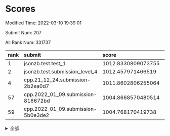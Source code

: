 # Scores

Modified Time: 2022-03-10 19:39:01

Submit Num: 207

All Rank Num: 331737

| rank |               submit               |       score        |       sigma        | pk_num |
| :--- | :--------------------------------- | :----------------- | :----------------- | :----- |
| 1    | jsonzb.test.test_1                 | 1012.8330809073755 | 0.7998635523249709 | 6406   |
| 2    | jsonzb.test.submission_level_4     | 1012.457971466519  | 0.7890310969040922 | 6411   |
| 4    | cpp.21_12_24.submission-2b2ea0d7   | 1011.8602806255064 | 0.8019199050502435 | 6412   |
| 57   | cpp.2022_01_09.submission-816672bd | 1004.8668570480514 | 0.710869163757824  | 6410   |
| 59   | cpp.2022_01_09.submission-5b0e3de2 | 1004.768170419738  | 0.7158789347934278 | 6407   |


<details>
<summary>全部</summary>

| rank |                 submit                 |       score        |       sigma        | pk_num |
| :--- | :------------------------------------- | :----------------- | :----------------- | :----- |
| 1    | jsonzb.test.test_1                     | 1012.8330809073755 | 0.7998635523249709 | 6406   |
| 2    | jsonzb.test.submission_level_4         | 1012.457971466519  | 0.7890310969040922 | 6411   |
| 3    | gobigger.level_3.submission_level_3_14 | 1011.9121370035479 | 0.7711963970624091 | 6408   |
| 4    | cpp.21_12_24.submission-2b2ea0d7       | 1011.8602806255064 | 0.8019199050502435 | 6412   |
| 5    | gobigger.level_3.submission_level_3_41 | 1011.3487643139879 | 0.7661543334812334 | 6408   |
| 6    | gobigger.level_3.submission_level_3_45 | 1011.2849602859033 | 0.7678617641838655 | 6415   |
| 7    | gobigger.level_3.submission_level_3_25 | 1011.209995515824  | 0.7939245926426802 | 6407   |
| 8    | gobigger.level_3.submission_level_3_17 | 1011.1649287574305 | 0.7741705841171361 | 6407   |
| 9    | gobigger.level_3.submission_level_3_23 | 1011.1441567003322 | 0.7532467822916751 | 6411   |
| 10   | gobigger.level_3.submission_level_3_49 | 1010.9638826342265 | 0.7851278418616847 | 6411   |
| 11   | gobigger.level_3.submission_level_3_6  | 1010.8323999647421 | 0.7500574804186937 | 6416   |
| 12   | gobigger.level_3.submission_level_3_39 | 1010.6437272583657 | 0.75194451890253   | 6413   |
| 13   | gobigger.level_3.submission_level_3_8  | 1010.5856408335868 | 0.744537986273029  | 6417   |
| 14   | gobigger.level_3.submission_level_3_46 | 1010.5637716425149 | 0.7484082073291815 | 6412   |
| 15   | gobigger.level_3.submission_level_3_13 | 1010.5173484703458 | 0.7530356292104317 | 6410   |
| 16   | gobigger.level_3.submission_level_3_38 | 1010.4640524255765 | 0.7418957829166585 | 6413   |
| 17   | gobigger.level_3.submission_level_3_11 | 1010.3465710687324 | 0.7537764610610203 | 6409   |
| 18   | gobigger.level_3.submission_level_3_0  | 1010.3397375990509 | 0.7608743676346275 | 6407   |
| 19   | gobigger.level_3.submission_level_3_35 | 1010.2980612821882 | 0.7500078885883634 | 6408   |
| 20   | gobigger.level_3.submission_level_3_19 | 1010.2760203217231 | 0.7550205258571383 | 6408   |
| 21   | gobigger.level_3.submission_level_3_1  | 1010.191990259654  | 0.7876630447265979 | 6404   |
| 22   | gobigger.level_3.submission_level_3_2  | 1010.0789959633782 | 0.7554140332440835 | 6408   |
| 23   | gobigger.level_3.submission_level_3_24 | 1010.06425269817   | 0.7582601108689444 | 6417   |
| 24   | gobigger.level_3.submission_level_3_22 | 1010.0573511384691 | 0.7494177279601558 | 6410   |
| 25   | gobigger.level_3.submission_level_3_36 | 1010.0433175711347 | 0.7774649387404472 | 6411   |
| 26   | gobigger.level_3.submission_level_3_12 | 1010.018726949669  | 0.7616674825131929 | 6411   |
| 27   | gobigger.level_3.submission_level_3_10 | 1009.9987382482177 | 0.7523827957487979 | 6413   |
| 28   | gobigger.level_3.submission_level_3_9  | 1009.9636035559504 | 0.7638743974719748 | 6411   |
| 29   | gobigger.level_3.submission_level_3_26 | 1009.9618631100402 | 0.7691032857885977 | 6411   |
| 30   | gobigger.level_3.submission_level_3_37 | 1009.9594953093836 | 0.795995826356427  | 6416   |
| 31   | gobigger.level_3.submission_level_3_48 | 1009.9474160663237 | 0.7724307254596664 | 6406   |
| 32   | gobigger.level_3.submission_level_3_31 | 1009.9247573140012 | 0.7755245707200266 | 6411   |
| 33   | gobigger.level_3.submission_level_3_44 | 1009.9064351105676 | 0.7495664049886215 | 6408   |
| 34   | gobigger.level_3.submission_level_3_16 | 1009.8961463833353 | 0.733221191929885  | 6410   |
| 35   | gobigger.level_3.submission_level_3_43 | 1009.8859311898625 | 0.7882959536526122 | 6413   |
| 36   | gobigger.level_3.submission_level_3_5  | 1009.8701341703572 | 0.7567039680605779 | 6411   |
| 37   | gobigger.level_3.submission_level_3_7  | 1009.8477628238963 | 0.7620141866456724 | 6416   |
| 38   | gobigger.level_3.submission_level_3_28 | 1009.8390000422105 | 0.7567694134402434 | 6412   |
| 39   | gobigger.level_3.submission_level_3_30 | 1009.8310481140478 | 0.7550017031339112 | 6411   |
| 40   | gobigger.level_3.submission_level_3_4  | 1009.6625700563574 | 0.7576694181105931 | 6411   |
| 41   | gobigger.level_3.submission_level_3_40 | 1009.6128962028639 | 0.7650680732836106 | 6408   |
| 42   | gobigger.level_3.submission_level_3_42 | 1009.6071596582572 | 0.7531049256706552 | 6408   |
| 43   | gobigger.level_3.submission_level_3_15 | 1009.4097293689332 | 0.7510066857002514 | 6410   |
| 44   | gobigger.level_3.submission_level_3_29 | 1009.3946912203295 | 0.7625548407392254 | 6406   |
| 45   | gobigger.level_3.submission_level_3_32 | 1009.244063604118  | 0.7388667869841214 | 6405   |
| 46   | gobigger.level_3.submission_level_3_33 | 1009.2139682577856 | 0.7538897617256034 | 6410   |
| 47   | gobigger.level_3.submission_level_3_27 | 1009.1948711927439 | 0.765709973317019  | 6411   |
| 48   | gobigger.level_3.submission_level_3_21 | 1009.171335618475  | 0.7570967070711618 | 6408   |
| 49   | gobigger.level_3.submission_level_3_34 | 1008.8240837089671 | 0.7427625979059344 | 6408   |
| 50   | gobigger.level_3.submission_level_3_3  | 1008.5278905827716 | 0.7582679068363001 | 6411   |
| 51   | gobigger.level_3.submission_level_3_18 | 1008.3985569897028 | 0.759300270654475  | 6407   |
| 52   | gobigger.level_3.submission_level_3_20 | 1008.3855376907658 | 0.7281176103643504 | 6412   |
| 53   | gobigger.level_3.submission_level_3_47 | 1008.2283731058973 | 0.7451522393977663 | 6414   |
| 54   | gobigger.level_1.submission_level_1_26 | 1005.4489222579424 | 0.7164104365206374 | 6407   |
| 55   | gobigger.level_1.submission_level_1_39 | 1005.2241782530973 | 0.7289565657124931 | 6409   |
| 56   | gobigger.level_1.submission_level_1_16 | 1004.896166748366  | 0.737172193595026  | 6412   |
| 57   | cpp.2022_01_09.submission-816672bd     | 1004.8668570480514 | 0.710869163757824  | 6410   |
| 58   | gobigger.level_1.submission_level_1_29 | 1004.7741572537938 | 0.722991025701827  | 6409   |
| 59   | cpp.2022_01_09.submission-5b0e3de2     | 1004.768170419738  | 0.7158789347934278 | 6407   |
| 60   | gobigger.level_1.submission_level_1_46 | 1004.6875813536178 | 0.7273816845067125 | 6410   |
| 61   | gobigger.level_1.submission_level_1_19 | 1004.4869840144836 | 0.727068676806855  | 6415   |
| 62   | gobigger.level_1.submission_level_1_4  | 1004.4193468549403 | 0.7149406083221713 | 6412   |
| 63   | gobigger.level_1.submission_level_1_17 | 1004.3654952826186 | 0.720151849423768  | 6412   |
| 64   | gobigger.level_1.submission_level_1_11 | 1004.1037847779119 | 0.7169725448312718 | 6411   |
| 65   | gobigger.level_1.submission_level_1_18 | 1003.9998929826683 | 0.7219252832891937 | 6412   |
| 66   | gobigger.level_1.submission_level_1_15 | 1003.951884071712  | 0.7231361555178552 | 6413   |
| 67   | gobigger.level_1.submission_level_1_49 | 1003.9152277950894 | 0.7121368042304022 | 6413   |
| 68   | gobigger.level_1.submission_level_1_20 | 1003.914135789089  | 0.7103088037403612 | 6406   |
| 69   | gobigger.level_1.submission_level_1_9  | 1003.8901809269769 | 0.7160854771076473 | 6412   |
| 70   | gobigger.level_1.submission_level_1_12 | 1003.8622421536662 | 0.7200686743760326 | 6411   |
| 71   | gobigger.level_1.submission_level_1_2  | 1003.8372649102552 | 0.7387957061764012 | 6410   |
| 72   | gobigger.level_1.submission_level_1_44 | 1003.8001601457412 | 0.7191091649682597 | 6412   |
| 73   | gobigger.level_1.submission_level_1_48 | 1003.7761640516096 | 0.7119120307222933 | 6412   |
| 74   | gobigger.level_1.submission_level_1_28 | 1003.7739283498069 | 0.7099263882760207 | 6410   |
| 75   | gobigger.level_1.submission_level_1_6  | 1003.7314379598985 | 0.7144051294115427 | 6411   |
| 76   | gobigger.level_1.submission_level_1_32 | 1003.696333980956  | 0.7226322422444852 | 6410   |
| 77   | gobigger.level_1.submission_level_1_27 | 1003.6642718943017 | 0.7269758873396249 | 6406   |
| 78   | gobigger.level_1.submission_level_1_43 | 1003.6387578397838 | 0.7132679364045634 | 6413   |
| 79   | gobigger.level_1.submission_level_1_5  | 1003.5767664272796 | 0.7035144691698197 | 6406   |
| 80   | gobigger.level_1.submission_level_1_8  | 1003.49664170551   | 0.7153911607290305 | 6409   |
| 81   | gobigger.level_1.submission_level_1_14 | 1003.3436794767446 | 0.7248481331441702 | 6415   |
| 82   | gobigger.level_1.submission_level_1_7  | 1003.3238589364616 | 0.7104337722933216 | 6413   |
| 83   | gobigger.level_1.submission_level_1_45 | 1003.3215874528424 | 0.7024699814465268 | 6406   |
| 84   | gobigger.level_1.submission_level_1_25 | 1003.3105417329649 | 0.7224037888318682 | 6413   |
| 85   | gobigger.level_1.submission_level_1_31 | 1003.3007128828988 | 0.7261824127727011 | 6411   |
| 86   | gobigger.level_1.submission_level_1_37 | 1003.1877350306246 | 0.7160825944378447 | 6412   |
| 87   | gobigger.level_1.submission_level_1_40 | 1003.1799180476022 | 0.7031331127814162 | 6410   |
| 88   | gobigger.level_1.submission_level_1_42 | 1003.1783403146543 | 0.7121917696371444 | 6412   |
| 89   | gobigger.level_1.submission_level_1_36 | 1003.1193152540114 | 0.720680703708975  | 6406   |
| 90   | gobigger.level_1.submission_level_1_35 | 1003.0957918470205 | 0.7041846567270922 | 6411   |
| 91   | gobigger.level_1.submission_level_1_33 | 1003.0406425888457 | 0.7167121980853717 | 6406   |
| 92   | gobigger.level_1.submission_level_1_41 | 1002.9541409812215 | 0.7046950902084432 | 6407   |
| 93   | gobigger.level_1.submission_level_1_30 | 1002.9450018471985 | 0.7189424503707849 | 6410   |
| 94   | gobigger.level_1.submission_level_1_3  | 1002.7626095768165 | 0.7196857621593018 | 6410   |
| 95   | gobigger.level_1.submission_level_1_24 | 1002.6350902657045 | 0.7161357911416363 | 6411   |
| 96   | gobigger.level_1.submission_level_1_13 | 1002.5948019673115 | 0.7159487867092682 | 6412   |
| 97   | gobigger.level_1.submission_level_1_21 | 1002.5227948528893 | 0.7115112789588511 | 6414   |
| 98   | gobigger.level_1.submission_level_1_34 | 1002.4316066123262 | 0.7109818866311508 | 6407   |
| 99   | gobigger.level_1.submission_level_1_10 | 1002.401877791201  | 0.7148778048246065 | 6411   |
| 100  | gobigger.level_1.submission_level_1_22 | 1002.3941009951325 | 0.7184934807850633 | 6409   |
| 101  | gobigger.level_1.submission_level_1_0  | 1002.2832786386572 | 0.7200720658664822 | 6413   |
| 102  | gobigger.level_1.submission_level_1_1  | 1002.2678896755295 | 0.7181369693081793 | 6417   |
| 103  | gobigger.level_1.submission_level_1_23 | 1002.088553630824  | 0.7054218019079262 | 6411   |
| 104  | gobigger.level_1.submission_level_1_38 | 1002.0527352458923 | 0.7092872442222584 | 6408   |
| 105  | gobigger.level_1.submission_level_1_47 | 1001.9987205868125 | 0.7161761126157994 | 6414   |
| 106  | gobigger.random.submission_random_15   | 997.8227881781287  | 0.7108048965865211 | 6412   |
| 107  | gobigger.random.submission_random_46   | 997.5773543950344  | 0.7077348595221312 | 6412   |
| 108  | gobigger.random.submission_random_48   | 997.326112973587   | 0.7133664764573415 | 6408   |
| 109  | gobigger.random.submission_random_33   | 997.1402486439482  | 0.7088184916141086 | 6411   |
| 110  | gobigger.random.submission_random_43   | 996.989578155463   | 0.6989064416919711 | 6405   |
| 111  | gobigger.random.submission_random_11   | 996.7520192392083  | 0.7097225890748369 | 6409   |
| 112  | gobigger.random.submission_random_5    | 996.6933230088208  | 0.7136419350480657 | 6409   |
| 113  | gobigger.random.submission_random_49   | 996.4424521519035  | 0.7114575779930924 | 6411   |
| 114  | gobigger.random.submission_random_22   | 996.4155643466577  | 0.7094375358016899 | 6410   |
| 115  | gobigger.random.submission_random_25   | 996.3602869809895  | 0.7132551442542591 | 6406   |
| 116  | gobigger.random.submission_random_24   | 996.3194248933099  | 0.7340525136005427 | 6412   |
| 117  | gobigger.random.submission_random_12   | 996.3154323448981  | 0.7077980516971099 | 6412   |
| 118  | gobigger.random.submission_random_32   | 996.3128106669249  | 0.7281732565058194 | 6399   |
| 119  | gobigger.random.submission_random_18   | 996.2703251573917  | 0.7165886506206434 | 6413   |
| 120  | gobigger.random.submission_random_9    | 996.2250403570089  | 0.7075653425774743 | 6409   |
| 121  | gobigger.random.submission_random_0    | 996.2117591233467  | 0.7005423908931068 | 6413   |
| 122  | gobigger.random.submission_random_37   | 996.182201752147   | 0.7019633567134143 | 6411   |
| 123  | gobigger.random.submission_random_47   | 996.1621635429922  | 0.7111878613687355 | 6410   |
| 124  | gobigger.random.submission_random_30   | 996.1568591414253  | 0.7166033158218971 | 6408   |
| 125  | gobigger.random.submission_random_36   | 996.1106592938784  | 0.7233404140906977 | 6408   |
| 126  | gobigger.random.submission_random_42   | 996.068835557826   | 0.7130525333038817 | 6411   |
| 127  | gobigger.random.submission_random_19   | 996.0573875562327  | 0.701645467982724  | 6413   |
| 128  | gobigger.random.submission_random_41   | 995.980965379015   | 0.7102685928508129 | 6410   |
| 129  | gobigger.random.submission_random_6    | 995.951387675262   | 0.719415392724519  | 6410   |
| 130  | gobigger.random.submission_random_44   | 995.9368080283964  | 0.7327804186385174 | 6411   |
| 131  | gobigger.random.submission_random_45   | 995.9107166699723  | 0.6962395003612826 | 6409   |
| 132  | gobigger.random.submission_random_31   | 995.9060416630323  | 0.7043034444906662 | 6414   |
| 133  | gobigger.random.submission_random_17   | 995.8883717881629  | 0.7171457746346861 | 6405   |
| 134  | gobigger.random.submission_random_27   | 995.8523408893467  | 0.7180031597440665 | 6411   |
| 135  | gobigger.random.submission_random_8    | 995.8327845632723  | 0.7148539597527014 | 6413   |
| 136  | gobigger.random.submission_random_21   | 995.7333286091001  | 0.7122426404212265 | 6411   |
| 137  | gobigger.random.submission_random_13   | 995.7234860774827  | 0.7225604427925681 | 6409   |
| 138  | gobigger.random.submission_random_2    | 995.6387144259313  | 0.7016448160026397 | 6414   |
| 139  | gobigger.random.submission_random_38   | 995.5909569615044  | 0.7342890398314973 | 6415   |
| 140  | gobigger.random.submission_random_1    | 995.5453879051032  | 0.7161764539742856 | 6405   |
| 141  | gobigger.random.submission_random_29   | 995.5432050101417  | 0.7061315647901117 | 6409   |
| 142  | gobigger.random.submission_random_26   | 995.4841752731304  | 0.7101060912464368 | 6407   |
| 143  | gobigger.random.submission_random_4    | 995.4516942927846  | 0.7053009068652284 | 6405   |
| 144  | gobigger.random.submission_random_23   | 995.4274389954799  | 0.7163385647721707 | 6418   |
| 145  | gobigger.random.submission_random_39   | 995.3886635144946  | 0.7081340613240357 | 6408   |
| 146  | gobigger.random.submission_random_34   | 995.3868907343228  | 0.7126362984651271 | 6414   |
| 147  | gobigger.random.submission_random_7    | 995.2121231532723  | 0.7111221036833741 | 6409   |
| 148  | gobigger.random.submission_random_20   | 995.1954514534814  | 0.7168940505182518 | 6409   |
| 149  | gobigger.random.submission_random_40   | 995.1858527695424  | 0.7210217623730214 | 6409   |
| 150  | gobigger.random.submission_random_14   | 995.144109903626   | 0.7184288269317968 | 6408   |
| 151  | gobigger.random.submission_random_16   | 995.1308033667956  | 0.713608137246677  | 6412   |
| 152  | gobigger.random.submission_random_35   | 994.9713759135392  | 0.7198141506756175 | 6413   |
| 153  | gobigger.random.submission_random_10   | 994.897804062993   | 0.7119845175455554 | 6413   |
| 154  | gobigger.random.submission_random_3    | 994.6192781470398  | 0.7217051816298455 | 6416   |
| 155  | gobigger.random.submission_random_28   | 994.259105061595   | 0.7161171174702017 | 6414   |
| 156  | gobigger.level_2.submission_level_2_5  | 993.5174601118734  | 0.7558027758765863 | 6407   |
| 157  | gobigger.level_2.submission_level_2_9  | 993.5093230817483  | 0.7344561099723055 | 6416   |
| 158  | gobigger.level_2.submission_level_2_33 | 993.4753906574441  | 0.7406568521101862 | 6410   |
| 159  | gobigger.level_2.submission_level_2_41 | 993.3978411626074  | 0.7341624573613471 | 6405   |
| 160  | gobigger.level_2.submission_level_2_2  | 993.3910377680236  | 0.7295741728929721 | 6412   |
| 161  | gobigger.level_2.submission_level_2_49 | 993.3770257993069  | 0.7288252449732451 | 6411   |
| 162  | gobigger.level_2.submission_level_2_30 | 993.1857129531293  | 0.7456630943496136 | 6409   |
| 163  | gobigger.level_2.submission_level_2_19 | 993.1315625192872  | 0.7428399522939619 | 6409   |
| 164  | gobigger.level_2.submission_level_2_11 | 992.9940783100778  | 0.736397779494249  | 6408   |
| 165  | gobigger.level_2.submission_level_2_18 | 992.8472032034791  | 0.7393053984890812 | 6412   |
| 166  | gobigger.level_2.submission_level_2_8  | 992.7213207899174  | 0.7309520198331717 | 6411   |
| 167  | gobigger.level_2.submission_level_2_48 | 992.7175578953024  | 0.7494280170783945 | 6410   |
| 168  | gobigger.level_2.submission_level_2_3  | 992.5986383377412  | 0.7431037069391405 | 6411   |
| 169  | gobigger.level_2.submission_level_2_39 | 992.5531920753629  | 0.7537332709203569 | 6414   |
| 170  | gobigger.level_2.submission_level_2_20 | 992.5057577889442  | 0.7332062784631547 | 6409   |
| 171  | gobigger.level_2.submission_level_2_32 | 992.4321115247121  | 0.733964560171682  | 6408   |
| 172  | gobigger.level_2.submission_level_2_40 | 992.3144266278723  | 0.7412728064606693 | 6409   |
| 173  | gobigger.level_2.submission_level_2_27 | 992.2782493815472  | 0.7474018655645845 | 6408   |
| 174  | gobigger.level_2.submission_level_2_28 | 992.0447895395384  | 0.755392679662873  | 6410   |
| 175  | gobigger.level_2.submission_level_2_46 | 992.0053672928221  | 0.7454755079965666 | 6411   |
| 176  | gobigger.level_2.submission_level_2_16 | 991.9903313368072  | 0.7410475826247817 | 6407   |
| 177  | gobigger.level_2.submission_level_2_22 | 991.9663998424677  | 0.7502736808366638 | 6414   |
| 178  | gobigger.level_2.submission_level_2_7  | 991.9521139328741  | 0.7547278980194122 | 6412   |
| 179  | gobigger.level_2.submission_level_2_45 | 991.9141177069155  | 0.7552897221111217 | 6413   |
| 180  | gobigger.level_2.submission_level_2_36 | 991.8879331016916  | 0.7545137812071447 | 6412   |
| 181  | gobigger.level_2.submission_level_2_15 | 991.811633136047   | 0.7561133247859412 | 6416   |
| 182  | gobigger.level_2.submission_level_2_23 | 991.8038156890425  | 0.7337904589564249 | 6408   |
| 183  | gobigger.level_2.submission_level_2_12 | 991.7865548956339  | 0.7493729712679785 | 6414   |
| 184  | gobigger.level_2.submission_level_2_44 | 991.7302225397901  | 0.7499212999809527 | 6409   |
| 185  | gobigger.level_2.submission_level_2_38 | 991.7286240899175  | 0.7561220076391659 | 6411   |
| 186  | gobigger.level_2.submission_level_2_21 | 991.7199559983416  | 0.7743708276556223 | 6409   |
| 187  | gobigger.level_2.submission_level_2_0  | 991.6330389842366  | 0.7810657020670151 | 6403   |
| 188  | gobigger.level_2.submission_level_2_24 | 991.6122489486515  | 0.7554487661527928 | 6414   |
| 189  | gobigger.level_2.submission_level_2_31 | 991.596408566113   | 0.742291136396497  | 6412   |
| 190  | gobigger.level_2.submission_level_2_43 | 991.5064112491501  | 0.7512610405999044 | 6407   |
| 191  | gobigger.level_2.submission_level_2_37 | 991.4640350173759  | 0.7752885107450393 | 6411   |
| 192  | gobigger.level_2.submission_level_2_10 | 991.4239563533611  | 0.757255696368082  | 6410   |
| 193  | gobigger.level_2.submission_level_2_47 | 991.3706242700512  | 0.7544415115760502 | 6412   |
| 194  | gobigger.level_2.submission_level_2_13 | 991.3176901868753  | 0.7521200051447877 | 6406   |
| 195  | gobigger.level_2.submission_level_2_6  | 991.1979307480315  | 0.743375088639582  | 6410   |
| 196  | gobigger.level_2.submission_level_2_1  | 991.1681754549619  | 0.7581370458368787 | 6408   |
| 197  | gobigger.level_2.submission_level_2_26 | 991.1628202026537  | 0.7461319607573241 | 6412   |
| 198  | gobigger.level_2.submission_level_2_25 | 991.1274809255341  | 0.7670266580428634 | 6412   |
| 199  | gobigger.level_2.submission_level_2_34 | 991.0486199416418  | 0.7463152989098154 | 6410   |
| 200  | gobigger.level_2.submission_level_2_17 | 991.0286219103116  | 0.7708399361168421 | 6412   |
| 201  | gobigger.level_2.submission_level_2_42 | 990.9764772582391  | 0.7573238147669598 | 6412   |
| 202  | gobigger.level_2.submission_level_2_14 | 990.7878739194908  | 0.7519933308780892 | 6409   |
| 203  | gobigger.level_2.submission_level_2_35 | 990.772630446323   | 0.7609044432775114 | 6412   |
| 204  | gobigger.level_2.submission_level_2_29 | 990.6098513477613  | 0.776417478662559  | 6414   |
| 205  | gobigger.level_2.submission_level_2_4  | 990.6040616740001  | 0.7403934372602264 | 6407   |
| 206  | gobigger.none.submission_none_0        | 977.4563140380413  | 1.2876869411123635 | 6414   |
| 207  | gobigger.none.submission_none_1        | 976.3883844887685  | 1.3461353822005628 | 6409   |

</details>